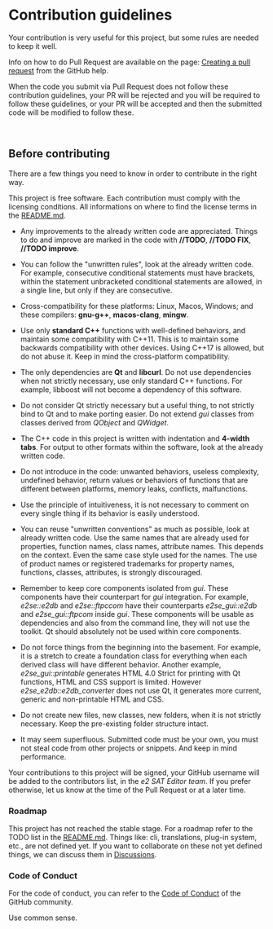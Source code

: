 # Contribution guidelines

Your contribution is very useful for this project, but some rules are needed to keep it well.

Info on how to do Pull Request are available on the page: [Creating a pull request](https://docs.github.com/pull-requests/collaborating-with-pull-requests/proposing-changes-to-your-work-with-pull-requests/creating-a-pull-request) from the GitHub help.

When the code you submit via Pull Request does not follow these contribution guidelines, your PR will be rejected and you will be required to follow these guidelines, or your PR will be accepted and then the submitted code will be modified to follow these.


&nbsp;
## Before contributing

There are a few things you need to know in order to contribute in the right way.

This project is free software. Each contribution must comply with the licensing conditions. All informations on where to find the license terms in the [README.md](https://github.com/ctlcltd/e2-sat-editor/blob/main/README.md).

- Any improvements to the already written code are appreciated. Things to do and improve are marked in the code with **//TODO**, **//TODO FIX**, **//TODO improve**.

- You can follow the "unwritten rules", look at the already written code. For example, consecutive conditional statements must have brackets, within the statement unbracketed conditional statements are allowed, in a single line, but only if they are consecutive.

- Cross-compatibility for these platforms: Linux, Macos, Windows; and these compilers: **gnu-g++**, **macos-clang**, **mingw**.

- Use only **standard C++** functions with well-defined behaviors, and maintain some compatibility with C++11. This is to maintain some backwards compatibility with other devices. Using C++17 is allowed, but do not abuse it. Keep in mind the cross-platform compatibility.

- The only dependencies are **Qt** and **libcurl**. Do not use dependencies when not strictly necessary, use only standard C++ functions. For example, libboost will not become a dependency of this software.

- Do not consider Qt strictly necessary but a useful thing, to not strictly bind to Qt and to make porting easier. Do not extend *gui* classes from classes derived from *QObject* and *QWidget*.

- The C++ code in this project is written with indentation and **4-width tabs**. For output to other formats within the software, look at the already written code.

- Do not introduce in the code: unwanted behaviors, useless complexity, undefined behavior, return values or behaviors of functions that are different between platforms, memory leaks, conflicts, malfunctions.

- Use the principle of intuitiveness, it is not necessary to comment on every single thing if its behavior is easily understood.

- You can reuse "unwritten conventions" as much as possible, look at already written code. Use the same names that are already used for properties, function names, class names, attribute names. This depends on the context. Even the same case style used for the names. The use of product names or registered trademarks for property names, functions, classes, attributes, is strongly discouraged.

- Remember to keep core components isolated from *gui*. These components have their counterpart for *gui* integration. For example, *e2se::e2db* and *e2se::ftpccom* have their counterparts *e2se_gui::e2db* and *e2se_gui::ftpcom* inside *gui*. These components will be usable as dependencies and also from the command line, they will not use the toolkit. Qt should absolutely not be used within core components.

- Do not force things from the beginning into the basement. For example, it is a stretch to create a foundation class for everything when each derived class will have different behavior. Another example, *e2se_gui::printable* generates HTML 4.0 Strict for printing with Qt functions, HTML and CSS support is limited. However *e2se_e2db::e2db_converter* does not use Qt, it generates more current, generic and non-printable HTML and CSS.

- Do not create new files, new classes, new folders, when it is not strictly necessary. Keep the pre-existing folder structure intact.

- It may seem superfluous. Submitted code must be your own, you must not steal code from other projects or snippets. And keep in mind performance.

Your contributions to this project will be signed, your GitHub username will be added to the contributors list, in the *e2 SAT Editor team*. If you prefer otherwise, let us know at the time of the Pull Request or at a later time.


### Roadmap

This project has not reached the stable stage. For a roadmap refer to the TODO list in the [README.md](https://github.com/ctlcltd/e2-sat-editor/blob/main/README.md). Things like: cli, translations, plug-in system, etc., are not defined yet. If you want to collaborate on these not yet defined things, we can discuss them in [Discussions](https://github.com/ctlcltd/e2-sat-editor/discussions).


### Code of Conduct

For the code of conduct, you can refer to the [Code of Conduct](https://docs.github.com/site-policy/github-terms/github-community-code-of-conduct) of the GitHub community.

Use common sense.
